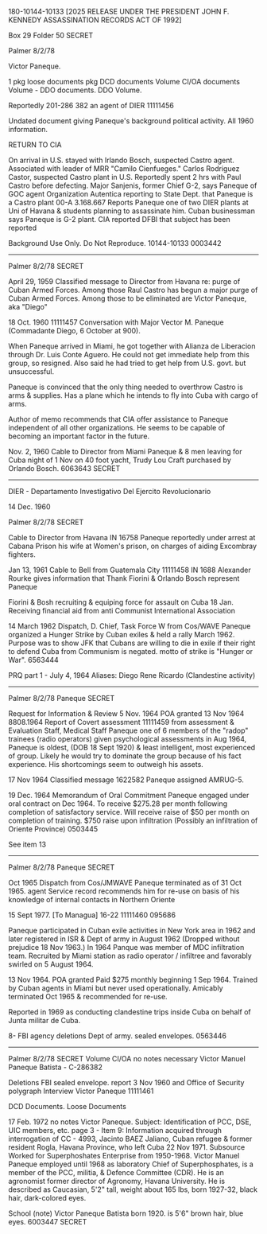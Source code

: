 180-10144-10133 [2025 RELEASE UNDER THE PRESIDENT JOHN F. KENNEDY ASSASSINATION RECORDS ACT OF 1992]

Box 29
Folder 50
SECRET

Palmer
8/2/78

Victor Paneque.

1 pkg loose documents
pkg DCD documents
Volume CI/OA documents
Volume - DDO documents.
DDO Volume.

Reportedly 201-286 382
an agent of DIER
11111456

Undated document giving Paneque's background political activity. All 1960 information.

RETURN TO CIA

On arrival in U.S. stayed with Irlando Bosch, suspected Castro agent.
Associated with leader of MRR "Camilo Cienfueges."
Carlos Rodriguez Castor, suspected Castro plant in U.S.
Reportedly spent 2 hrs with Paul Castro before defecting.
Major Sanjenis, former Chief G-2, says Paneque of GOC agent
Organization Autentica reporting to State Dept. that Paneque is a Castro plant
00-A 3.168.667 Reports Paneque one of two DIER plants at Uni of Havana & students planning to assassinate him.
Cuban businessman says Paneque is G-2 plant.
CIA reported DFBI that subject has been reported

Background Use Only.
Do Not Reproduce.
10144-10133
0003442

---

Palmer
8/2/78
SECRET

April 29, 1959 Classified message to Director from Havana re: purge of Cuban Armed Forces. Among those Raul Castro has begun a major purge of Cuban Armed Forces. Among those to be eliminated are Victor Paneque, aka "Diego"

18 Oct. 1960
11111457
Conversation with Major Vector M. Paneque (Commadante Diego, 6 October at 900).

When Paneque arrived in Miami, he got together with Alianza de Liberacion through Dr. Luis Conte Aguero. He could not get immediate help from this group, so resigned. Also said he had tried to get help from U.S. govt. but unsuccessful.

Paneque is convinced that the only thing needed to overthrow Castro is arms & supplies. Has a plane which he intends to fly into Cuba with cargo of arms.

Author of memo recommends that CIA offer assistance to Paneque independent of all other organizations. He seems to be capable of becoming an important factor in the future.

Nov. 2, 1960 Cable to Director from Miami
Paneque & 8 men leaving for Cuba night of 1 Nov on 40 foot yacht, Trudy Lou Craft purchased by Orlando Bosch.
6063643
SECRET

---

DIER - Departamento Investigativo Del Ejercito Revolucionario

14 Dec. 1960

Palmer
8/2/78
SECRET

Cable to Director from Havana IN 16758
Paneque reportedly under arrest at Cabana Prison
his wife at Women's prison, on charges of aiding Excombray fighters.

Jan 13, 1961
Cable to Bell from Guatemala City 11111458 IN 1688
Alexander Rourke gives information that Thank Fiorini & Orlando Bosch represent Paneque

Fiorini & Bosh recruiting & equiping force for assault on Cuba 18 Jan. Receiving financial aid from anti Communist International Association

14 March 1962
Dispatch, D. Chief, Task Force W from Cos/WAVE
Paneque organized a Hunger Strike by Cuban exiles & held a rally March 1962. Purpose was to show JFK that Cubans are willing to die in exile if their right to defend Cuba from Communism is negated. motto of strike is "Hunger or War".
6563444

PRQ part 1 - July 4, 1964
Aliases: Diego
Rene Ricardo (Clandestine activity)

---

Palmer
8/2/78
Paneque
SECRET

Request for Information & Review 5 Nov. 1964
POA granted 13 Nov 1964
8808.1964
Report of Covert assessment 11111459
from assessment & Evaluation Staff, Medical Staff
Paneque one of 6 members of the "radop" trainees (radio operators) given psychological assessments in Aug 1964, Paneque is oldest, (DOB 18 Sept 1920) & least intelligent, most experienced of group. Likely he would try to dominate the group because of his fact experience. His shortcomings seem to outweigh his assets.

17 Nov 1964 Classified message 1622582
Paneque assigned AMRUG-5.

19 Dec. 1964
Memorandum of Oral Commitment
Paneque engaged under oral contract on Dec 1964.
To receive $275.28 per month following completion of satisfactory service.
Will receive raise of $50 per month on completion of training.
$750 raise upon infiltration (Possibly an infiltration of Oriente Province)
0503445

See item 13

---

Palmer
8/2/78
Paneque
SECRET

Oct 1965
Dispatch from Cos/JMWAVE
Paneque terminated as of 31 Oct 1965. agent Service record recommends him for re-use on basis of his knowledge of internal contacts in Northern Oriente

15 Sept 1977. [To Managua]
16-22
11111460
095686

Paneque participated in Cuban exile activities in New York area in 1962 and later registered in ISR & Dept of army in August 1962 (Dropped without prejudice 18 Nov 1963.) In 1964 Panque was member of MDC infiltration team. Recruited by Miami station as radio operator / infiltree and favorably swirled on 5 August 1964.

13 Nov 1964. POA granted
Paid $275 monthly beginning 1 Sep 1964. Trained by Cuban agents in Miami but never used operationally. Amicably terminated Oct 1965 & recommended for re-use.

Reported in 1969 as conducting clandestine trips inside Cuba on behalf of Junta militar de Cuba.

8- FBI agency deletions
Dept of army. sealed envelopes.
0563446

---

Palmer 8/2/78
SECRET
Volume CI/OA
no notes necessary
Victor Manuel Paneque Batista - C-286382

Deletions
FBI sealed envelope.
report 3 Nov 1960 and Office of Security polygraph Interview
Victor Paneque
11111461

DCD Documents.
Loose Documents

17 Feb. 1972
no notes
Victor Paneque.
Subject: Identification of PCC, DSE, UIC members, etc.
page 3 - Item 9: Information acquired through interrogation of CC - 4993, Jacinto BAEZ Jaliano, Cuban refugee & former resident Rogla, Havana Province, who left Cuba 22 Nov 1971. Subsource Worked for Superphoshates Enterprise from 1950-1968.
Victor Manuel Paneque employed until 1968 as laboratory Chief of Superphosphates, is a member of the PCC, militia, & Defence Committee (CDR). He is an agronomist former director of Agronomy, Havana University. He is described as Caucasian, 5'2" tall, weight about 165 lbs, born 1927-32, black hair, dark-colored eyes.

School (note)
Victor Paneque Batista born 1920. is 5'6" brown hair, blue eyes.
6003447
SECRET
